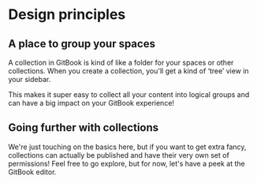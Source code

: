 # Design principles

## A place to group your spaces

A collection in GitBook is kind of like a folder for your spaces or other collections. When you create a collection, you'll get a kind of ‘tree’ view in your sidebar.

This makes it super easy to collect all your content into logical groups and can have a big impact on your GitBook experience!

## Going further with collections

We're just touching on the basics here, but if you want to get extra fancy, collections can actually be published and have their very own set of permissions! Feel free to go explore, but for now, let's have a peek at the GitBook editor.
